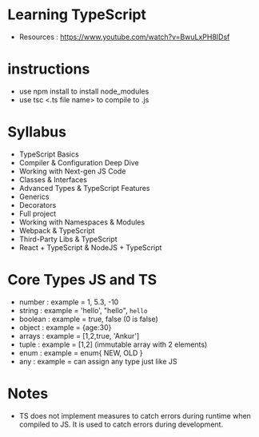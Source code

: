 # Learning TypeScript

* Resources : https://www.youtube.com/watch?v=BwuLxPH8IDsf

# instructions
* use npm install to install node_modules
* use tsc <.ts file name> to compile to .js

# Syllabus

* TypeScript Basics
* Compiler & Configuration Deep Dive
* Working with Next-gen JS Code
* Classes & Interfaces
* Advanced Types & TypeScript Features
* Generics
* Decorators
* Full project
* Working with Namespaces & Modules
* Webpack & TypeScript
* Third-Party Libs & TypeScript
* React + TypeScript & NodeJS + TypeScript

# Core Types JS and TS

* number : example = 1, 5.3, -10
* string : example = 'hello', "hello", `hello`
* boolean : example = true, false (0 is false)
* object : example = {age:30}
* arrays : example = [1,2,true, 'Ankur']
* tuple : example = [1,2] (immutable array with 2 elements)
* enum : example = enum{ NEW, OLD }
* any : example = can assign any type just like JS

# Notes

* TS does not implement measures to catch errors during runtime when 
  compiled to JS. It is used to catch errors during development.